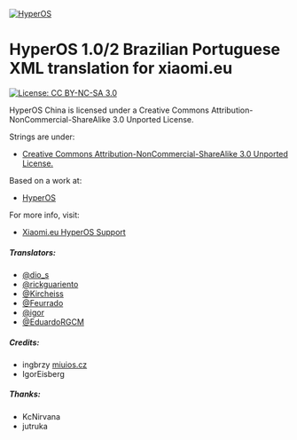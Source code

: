 [![HyperOS](https://i.imgur.com/DBEfanq.png)](https://xiaomi.eu/)

# HyperOS 1.0/2 Brazilian Portuguese XML translation for xiaomi.eu

[![License: CC BY-NC-SA 3.0](https://img.shields.io/badge/license-CC%20BY--NC--SA%203.0-lightgrey.svg)](http://creativecommons.org/licenses/by-nc-sa/3.0/)

HyperOS China is licensed under a Creative Commons Attribution-NonCommercial-ShareAlike 3.0 Unported License.

Strings are under:
- [Creative Commons Attribution-NonCommercial-ShareAlike 3.0 Unported License.](http://creativecommons.org/licenses/by-nc-sa/3.0/)

Based on a work at:
- [HyperOS](https://hyperos.mi.com/)

For more info, visit:
- [Xiaomi.eu HyperOS Support](http://xiaomi.eu)

##### Translators:
- [@dio_s](https://t.me/dio_s) 
- [@rickguariento](https://t.me/rickguariento)
- [@Kircheiss](https://t.me/Kircheiss)
- [@Feurrado](https://github.com/Feurrado)
- [@igor](https://github.com/igormiguell)
- [@EduardoRGCM](https://t.me/eduardorgcm)

##### Credits:
- ingbrzy [miuios.cz](https://miuios.cz)
- IgorEisberg

##### Thanks:
- KcNirvana
- jutruka
